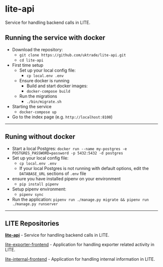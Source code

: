 # lite-api

Service for handling backend calls in LITE.

## Running the service with docker
* Download the repository:
  * `git clone https://github.com/uktrade/lite-api.git`
  * `cd lite-api`
* First time setup
  * Set up your local config file:
    * `cp local.env .env`
  * Ensure docker is running
    * Build and start docker images:
    * `docker-compose build`
  * Run the migrations
    * `./bin/migrate.sh`
* Starting the service
    * `docker-compose up`
* Go to the index page (e.g. `http://localhost:8100`)

***

## Runing without docker
* Start a local Postgres: `docker run --name my-postgres -e POSTGRES_PASSWORD=password -p 5432:5432 -d postgres`
* Set up your local config file:
  * `cp local.env .env`
  * If your local Postgres is not running with default options, edit the `DATABASE_URL` sections of `.env` file
* ensure you have installed pipenv on your environment
  * `pip install pipenv`
* Setup pipenv environment:
  * `pipenv sync`
* Run the application: `pipenv run ./manage.py migrate && pipenv run ./manage.py runserver`

***

## LITE Repositories

**[lite-api](https://github.com/uktrade/lite-api)** - Service for handling backend calls in LITE.

[lite-exporter-frontend](https://github.com/uktrade/lite-exporter-frontend) - Application for handling exporter related activity in LITE.

[lite-internal-frontend](https://github.com/uktrade/lite-internal-frontend) - Application for handling internal information in LITE.
